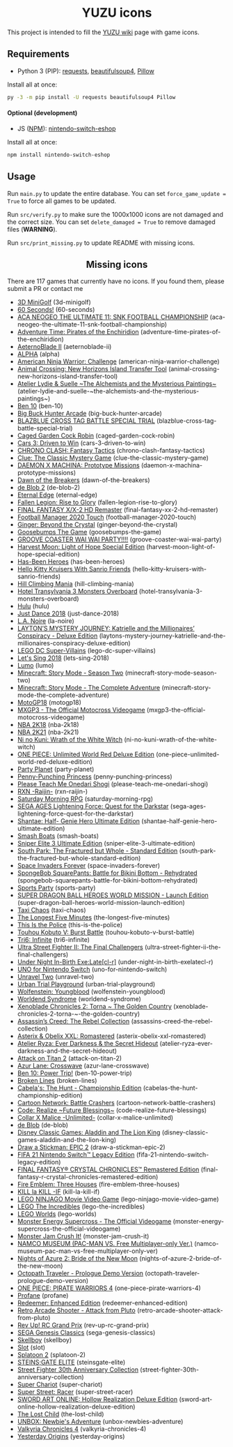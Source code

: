 <h1 align="center">YUZU icons</h1>

This project is intended to fill the [YUZU wiki](https://yuzu-emu.org/game/) page with game icons.


## Requirements

- Python 3 (PIP): [requests](https://pypi.org/project/requests/), [beautifulsoup4](https://pypi.org/project/beautifulsoup4/), [Pillow](https://pypi.org/project/Pillow/)

Install all at once:
```bash
py -3 -m pip install -U requests beautifulsoup4 Pillow
```


#### Optional (development)

- JS ([NPM](https://nodejs.org/en/download/ "Download Node.js")): [nintendo-switch-eshop](https://www.npmjs.com/package/nintendo-eshop-api)

Install all at once:
```bash
npm install nintendo-switch-eshop
```


## Usage

Run `main.py` to update the entire database. You can set `force_game_update = True` to force all games to be updated.

Run `src/verify.py` to make sure the 1000x1000 icons are not damaged and the correct size. You can set `delete_damaged = True` to remove damaged files (**WARNING**).

Run `src/print_missing.py` to update README with missing icons.


<!-- MISSING ICONS START -->
<h2 align="center">Missing icons</h2>

There are 117 games that currently have no icons. If you found them, please submit a PR or contact me

- [3D MiniGolf](https://yuzu-emu.org/game/3d-minigolf/) (3d-minigolf)
- [60 Seconds!](https://yuzu-emu.org/game/60-seconds/) (60-seconds)
- [ACA NEOGEO THE ULTIMATE 11: SNK FOOTBALL CHAMPIONSHIP](https://yuzu-emu.org/game/aca-neogeo-the-ultimate-11-snk-football-championship/) (aca-neogeo-the-ultimate-11-snk-football-championship)
- [Adventure Time: Pirates of the Enchiridion](https://yuzu-emu.org/game/adventure-time-pirates-of-the-enchiridion/) (adventure-time-pirates-of-the-enchiridion)
- [AeternoBlade II](https://yuzu-emu.org/game/aeternoblade-ii/) (aeternoblade-ii)
- [ALPHA](https://yuzu-emu.org/game/alpha/) (alpha)
- [American Ninja Warrior: Challenge](https://yuzu-emu.org/game/american-ninja-warrior-challenge/) (american-ninja-warrior-challenge)
- [Animal Crossing: New Horizons Island Transfer Tool](https://yuzu-emu.org/game/animal-crossing-new-horizons-island-transfer-tool/) (animal-crossing-new-horizons-island-transfer-tool)
- [Atelier Lydie & Suelle \~The Alchemists and the Mysterious Paintings\~](https://yuzu-emu.org/game/atelier-lydie-and-suelle-\~the-alchemists-and-the-mysterious-paintings\~/) (atelier-lydie-and-suelle-\~the-alchemists-and-the-mysterious-paintings\~)
- [Ben 10](https://yuzu-emu.org/game/ben-10/) (ben-10)
- [Big Buck Hunter Arcade](https://yuzu-emu.org/game/big-buck-hunter-arcade/) (big-buck-hunter-arcade)
- [BLAZBLUE CROSS TAG BATTLE SPECIAL TRIAL](https://yuzu-emu.org/game/blazblue-cross-tag-battle-special-trial/) (blazblue-cross-tag-battle-special-trial)
- [Caged Garden Cock Robin](https://yuzu-emu.org/game/caged-garden-cock-robin/) (caged-garden-cock-robin)
- [Cars 3: Driven to Win](https://yuzu-emu.org/game/cars-3-driven-to-win/) (cars-3-driven-to-win)
- [CHRONO CLASH: Fantasy Tactics](https://yuzu-emu.org/game/chrono-clash-fantasy-tactics/) (chrono-clash-fantasy-tactics)
- [Clue: The Classic Mystery Game](https://yuzu-emu.org/game/clue-the-classic-mystery-game/) (clue-the-classic-mystery-game)
- [DAEMON X MACHINA: Prototype Missions](https://yuzu-emu.org/game/daemon-x-machina-prototype-missions/) (daemon-x-machina-prototype-missions)
- [Dawn of the Breakers](https://yuzu-emu.org/game/dawn-of-the-breakers/) (dawn-of-the-breakers)
- [de Blob 2](https://yuzu-emu.org/game/de-blob-2/) (de-blob-2)
- [Eternal Edge](https://yuzu-emu.org/game/eternal-edge/) (eternal-edge)
- [Fallen Legion: Rise to Glory](https://yuzu-emu.org/game/fallen-legion-rise-to-glory/) (fallen-legion-rise-to-glory)
- [FINAL FANTASY X/X-2 HD Remaster](https://yuzu-emu.org/game/final-fantasy-xx-2-hd-remaster/) (final-fantasy-xx-2-hd-remaster)
- [Football Manager 2020 Touch](https://yuzu-emu.org/game/football-manager-2020-touch/) (football-manager-2020-touch)
- [Ginger: Beyond the Crystal](https://yuzu-emu.org/game/ginger-beyond-the-crystal/) (ginger-beyond-the-crystal)
- [Goosebumps The Game](https://yuzu-emu.org/game/goosebumps-the-game/) (goosebumps-the-game)
- [GROOVE COASTER WAI WAI PARTY!!!!](https://yuzu-emu.org/game/groove-coaster-wai-wai-party/) (groove-coaster-wai-wai-party)
- [Harvest Moon: Light of Hope Special Edition](https://yuzu-emu.org/game/harvest-moon-light-of-hope-special-edition/) (harvest-moon-light-of-hope-special-edition)
- [Has-Been Heroes](https://yuzu-emu.org/game/has-been-heroes/) (has-been-heroes)
- [Hello Kitty Kruisers With Sanrio Friends](https://yuzu-emu.org/game/hello-kitty-kruisers-with-sanrio-friends/) (hello-kitty-kruisers-with-sanrio-friends)
- [Hill Climbing Mania](https://yuzu-emu.org/game/hill-climbing-mania/) (hill-climbing-mania)
- [Hotel Transylvania 3 Monsters Overboard](https://yuzu-emu.org/game/hotel-transylvania-3-monsters-overboard/) (hotel-transylvania-3-monsters-overboard)
- [Hulu](https://yuzu-emu.org/game/hulu/) (hulu)
- [Just Dance 2018](https://yuzu-emu.org/game/just-dance-2018/) (just-dance-2018)
- [L.A. Noire](https://yuzu-emu.org/game/la-noire/) (la-noire)
- [LAYTON’S MYSTERY JOURNEY: Katrielle and the Millionaires’ Conspiracy - Deluxe Edition](https://yuzu-emu.org/game/laytons-mystery-journey-katrielle-and-the-millionaires-conspiracy-deluxe-edition/) (laytons-mystery-journey-katrielle-and-the-millionaires-conspiracy-deluxe-edition)
- [LEGO DC Super-Villains](https://yuzu-emu.org/game/lego-dc-super-villains/) (lego-dc-super-villains)
- [Let's Sing 2018](https://yuzu-emu.org/game/lets-sing-2018/) (lets-sing-2018)
- [Lumo](https://yuzu-emu.org/game/lumo/) (lumo)
- [Minecraft: Story Mode - Season Two](https://yuzu-emu.org/game/minecraft-story-mode-season-two/) (minecraft-story-mode-season-two)
- [Minecraft: Story Mode - The Complete Adventure](https://yuzu-emu.org/game/minecraft-story-mode-the-complete-adventure/) (minecraft-story-mode-the-complete-adventure)
- [MotoGP18](https://yuzu-emu.org/game/motogp18/) (motogp18)
- [MXGP3 - The Official Motocross Videogame](https://yuzu-emu.org/game/mxgp3-the-official-motocross-videogame/) (mxgp3-the-official-motocross-videogame)
- [NBA 2K18](https://yuzu-emu.org/game/nba-2k18/) (nba-2k18)
- [NBA 2K21](https://yuzu-emu.org/game/nba-2k21/) (nba-2k21)
- [Ni no Kuni: Wrath of the White Witch](https://yuzu-emu.org/game/ni-no-kuni-wrath-of-the-white-witch/) (ni-no-kuni-wrath-of-the-white-witch)
- [ONE PIECE: Unlimited World Red Deluxe Edition](https://yuzu-emu.org/game/one-piece-unlimited-world-red-deluxe-edition/) (one-piece-unlimited-world-red-deluxe-edition)
- [Party Planet](https://yuzu-emu.org/game/party-planet/) (party-planet)
- [Penny-Punching Princess](https://yuzu-emu.org/game/penny-punching-princess/) (penny-punching-princess)
- [Please Teach Me Onedari Shogi](https://yuzu-emu.org/game/please-teach-me-onedari-shogi/) (please-teach-me-onedari-shogi)
- [RXN -Raijin-](https://yuzu-emu.org/game/rxn-raijin-/) (rxn-raijin-)
- [Saturday Morning RPG](https://yuzu-emu.org/game/saturday-morning-rpg/) (saturday-morning-rpg)
- [SEGA AGES Lightening Force: Quest for the Darkstar](https://yuzu-emu.org/game/sega-ages-lightening-force-quest-for-the-darkstar/) (sega-ages-lightening-force-quest-for-the-darkstar)
- [Shantae: Half- Genie Hero Ultimate Edition](https://yuzu-emu.org/game/shantae-half-genie-hero-ultimate-edition/) (shantae-half-genie-hero-ultimate-edition)
- [Smash Boats](https://yuzu-emu.org/game/smash-boats/) (smash-boats)
- [Sniper Elite 3 Ultimate Edition](https://yuzu-emu.org/game/sniper-elite-3-ultimate-edition/) (sniper-elite-3-ultimate-edition)
- [South Park: The Fractured but Whole - Standard Edition](https://yuzu-emu.org/game/south-park-the-fractured-but-whole-standard-edition/) (south-park-the-fractured-but-whole-standard-edition)
- [Space Invaders Forever](https://yuzu-emu.org/game/space-invaders-forever/) (space-invaders-forever)
- [SpongeBob SquarePants: Battle for Bikini Bottom - Rehydrated](https://yuzu-emu.org/game/spongebob-squarepants-battle-for-bikini-bottom-rehydrated/) (spongebob-squarepants-battle-for-bikini-bottom-rehydrated)
- [Sports Party](https://yuzu-emu.org/game/sports-party/) (sports-party)
- [SUPER DRAGON BALL HEROES WORLD MISSION - Launch Edition](https://yuzu-emu.org/game/super-dragon-ball-heroes-world-mission-launch-edition/) (super-dragon-ball-heroes-world-mission-launch-edition)
- [Taxi Chaos](https://yuzu-emu.org/game/taxi-chaos/) (taxi-chaos)
- [The Longest Five Minutes](https://yuzu-emu.org/game/the-longest-five-minutes/) (the-longest-five-minutes)
- [This Is the Police](https://yuzu-emu.org/game/this-is-the-police/) (this-is-the-police)
- [Touhou Kobuto V: Burst Battle](https://yuzu-emu.org/game/touhou-kobuto-v-burst-battle/) (touhou-kobuto-v-burst-battle)
- [Tri6: Infinite](https://yuzu-emu.org/game/tri6-infinite/) (tri6-infinite)
- [Ultra Street Fighter II: The Final Challengers](https://yuzu-emu.org/game/ultra-street-fighter-ii-the-final-challengers/) (ultra-street-fighter-ii-the-final-challengers)
- [Under Night In-Birth Exe:Late[cl-r]](https://yuzu-emu.org/game/under-night-in-birth-exelatecl-r/) (under-night-in-birth-exelatecl-r)
- [UNO for Nintendo Switch](https://yuzu-emu.org/game/uno-for-nintendo-switch/) (uno-for-nintendo-switch)
- [Unravel Two](https://yuzu-emu.org/game/unravel-two/) (unravel-two)
- [Urban Trial Playground](https://yuzu-emu.org/game/urban-trial-playground/) (urban-trial-playground)
- [Wolfenstein: Youngblood](https://yuzu-emu.org/game/wolfenstein-youngblood/) (wolfenstein-youngblood)
- [Worldend Syndrome](https://yuzu-emu.org/game/worldend-syndrome/) (worldend-syndrome)
- [Xenoblade Chronicles 2: Torna \~ The Golden Country](https://yuzu-emu.org/game/xenoblade-chronicles-2-torna-\~-the-golden-country/) (xenoblade-chronicles-2-torna-\~-the-golden-country)
- [Assassin’s Creed: The Rebel Collection](https://yuzu-emu.org/game/assassins-creed-the-rebel-collection/) (assassins-creed-the-rebel-collection)
- [Asterix & Obelix XXL: Romastered](https://yuzu-emu.org/game/asterix-obelix-xxl-romastered/) (asterix-obelix-xxl-romastered)
- [Atelier Ryza: Ever Darkness & the Secret Hideout](https://yuzu-emu.org/game/atelier-ryza-ever-darkness-and-the-secret-hideout/) (atelier-ryza-ever-darkness-and-the-secret-hideout)
- [Attack on Titan 2](https://yuzu-emu.org/game/attack-on-titan-2/) (attack-on-titan-2)
- [Azur Lane: Crosswave](https://yuzu-emu.org/game/azur-lane-crosswave/) (azur-lane-crosswave)
- [Ben 10: Power Trip!](https://yuzu-emu.org/game/ben-10-power-trip/) (ben-10-power-trip)
- [Broken Lines](https://yuzu-emu.org/game/broken-lines/) (broken-lines)
- [Cabela's: The Hunt - Championship Edition](https://yuzu-emu.org/game/cabelas-the-hunt-championship-edition/) (cabelas-the-hunt-championship-edition)
- [Cartoon Network: Battle Crashers](https://yuzu-emu.org/game/cartoon-network-battle-crashers/) (cartoon-network-battle-crashers)
- [Code: Realize \~Future Blessings\~](https://yuzu-emu.org/game/code-realize-future-blessings/) (code-realize-future-blessings)
- [Collar X Malice -Unlimited-](https://yuzu-emu.org/game/collar-x-malice-unlimited/) (collar-x-malice-unlimited)
- [de Blob](https://yuzu-emu.org/game/de-blob/) (de-blob)
- [Disney Classic Games: Aladdin and The Lion King](https://yuzu-emu.org/game/disney-classic-games-aladdin-and-the-lion-king/) (disney-classic-games-aladdin-and-the-lion-king)
- [Draw a Stickman: EPIC 2](https://yuzu-emu.org/game/draw-a-stickman-epic-2/) (draw-a-stickman-epic-2)
- [FIFA 21 Nintendo Switch™ Legacy Edition](https://yuzu-emu.org/game/fifa-21-nintendo-switch-legacy-edition/) (fifa-21-nintendo-switch-legacy-edition)
- [FINAL FANTASY® CRYSTAL CHRONICLES™ Remastered Edition](https://yuzu-emu.org/game/final-fantasy-r-crystal-chronicles-remastered-edition/) (final-fantasy-r-crystal-chronicles-remastered-edition)
- [Fire Emblem: Three Houses](https://yuzu-emu.org/game/fire-emblem-three-houses/) (fire-emblem-three-houses)
- [KILL la KILL -IF](https://yuzu-emu.org/game/kill-la-kill-if/) (kill-la-kill-if)
- [LEGO NINJAGO Movie Video Game](https://yuzu-emu.org/game/lego-ninjago-movie-video-game/) (lego-ninjago-movie-video-game)
- [LEGO The Incredibles](https://yuzu-emu.org/game/lego-the-incredibles/) (lego-the-incredibles)
- [LEGO Worlds](https://yuzu-emu.org/game/lego-worlds/) (lego-worlds)
- [Monster Energy Supercross - The Official Videogame](https://yuzu-emu.org/game/monster-energy-supercross-the-official-videogame/) (monster-energy-supercross-the-official-videogame)
- [Monster Jam Crush It!](https://yuzu-emu.org/game/monster-jam-crush-it/) (monster-jam-crush-it)
- [NAMCO MUSEUM (PAC-MAN VS. Free Multiplayer-only Ver.)](https://yuzu-emu.org/game/namco-museum-pac-man-vs-free-multiplayer-only-ver/) (namco-museum-pac-man-vs-free-multiplayer-only-ver)
- [Nights of Azure 2: Bride of the New Moon](https://yuzu-emu.org/game/nights-of-azure-2-bride-of-the-new-moon/) (nights-of-azure-2-bride-of-the-new-moon)
- [Octopath Traveler - Prologue Demo Version](https://yuzu-emu.org/game/octopath-traveler-prologue-demo-version/) (octopath-traveler-prologue-demo-version)
- [ONE PIECE: PIRATE WARRIORS 4](https://yuzu-emu.org/game/one-piece-pirate-warriors-4/) (one-piece-pirate-warriors-4)
- [Profane](https://yuzu-emu.org/game/profane/) (profane)
- [Redeemer: Enhanced Edition](https://yuzu-emu.org/game/redeemer-enhanced-edition/) (redeemer-enhanced-edition)
- [Retro Arcade Shooter - Attack from Pluto](https://yuzu-emu.org/game/retro-arcade-shooter-attack-from-pluto/) (retro-arcade-shooter-attack-from-pluto)
- [Rev Up! RC Grand Prix](https://yuzu-emu.org/game/rev-up-rc-grand-prix/) (rev-up-rc-grand-prix)
- [SEGA Genesis Classics](https://yuzu-emu.org/game/sega-genesis-classics/) (sega-genesis-classics)
- [Skellboy](https://yuzu-emu.org/game/skellboy/) (skellboy)
- [Slot](https://yuzu-emu.org/game/slot/) (slot)
- [Splatoon 2](https://yuzu-emu.org/game/splatoon-2/) (splatoon-2)
- [STEINS;GATE ELITE](https://yuzu-emu.org/game/steinsgate-elite/) (steinsgate-elite)
- [Street Fighter 30th Anniversary Collection](https://yuzu-emu.org/game/street-fighter-30th-anniversary-collection/) (street-fighter-30th-anniversary-collection)
- [Super Chariot](https://yuzu-emu.org/game/super-chariot/) (super-chariot)
- [Super Street: Racer](https://yuzu-emu.org/game/super-street-racer/) (super-street-racer)
- [SWORD ART ONLINE: Hollow Realization Deluxe Edition](https://yuzu-emu.org/game/sword-art-online-hollow-realization-deluxe-edition/) (sword-art-online-hollow-realization-deluxe-edition)
- [The Lost Child](https://yuzu-emu.org/game/the-lost-child/) (the-lost-child)
- [UNBOX: Newbie's Adventure](https://yuzu-emu.org/game/unbox-newbies-adventure/) (unbox-newbies-adventure)
- [Valkyria Chronicles 4](https://yuzu-emu.org/game/valkyria-chronicles-4/) (valkyria-chronicles-4)
- [Yesterday Origins](https://yuzu-emu.org/game/yesterday-origins/) (yesterday-origins)
<!-- MISSING ICONS END -->
